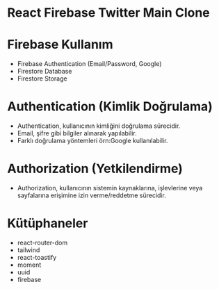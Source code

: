 # React Firebase Twitter Main Clone

# Firebase Kullanım

- Firebase Authentication (Email/Password, Google)
- Firestore Database
- Firestore Storage

# Authentication (Kimlik Doğrulama)

- Authentication, kullanıcının kimliğini doğrulama sürecidir.
- Email, şifre gibi bilgiler alınarak yapılabilir.
- Farklı doğrulama yöntemleri örn:Google kullanılabilir.

# Authorization (Yetkilendirme)

- Authorization, kullanıcının sistemin kaynaklarına, işlevlerine veya sayfalarına erişimine izin verme/reddetme sürecidir.

# Kütüphaneler

- react-router-dom
- tailwind
- react-toastify
- moment
- uuid
- firebase
